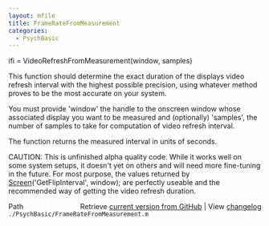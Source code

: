 ```yaml
---
layout: mfile
title: FrameRateFromMeasurement
categories:
  - PsychBasic
---
```


ifi = VideoRefreshFromMeasurement\(window, samples\)

This function should determine the exact duration of the displays video
refresh interval with the highest possible precision, using whatever
method proves to be the most accurate on your system.

You must provide 'window' the handle to the onscreen window whose
associated display you want to be measured and \(optionally\) 'samples',
the number of samples to take for computation of video refresh interval.

The function returns the measured interval in units of seconds.

CAUTION: This is unfinished alpha quality code. While it works well on
some system setups, it doesn't yet on others and will need more
fine\-tuning in the future. For most purpose, the values returned by
[Screen](/docs/Screen)\('GetFlipInterval', window\); are perfectly useable and the
recommended way of getting the video refresh duration.


<div class="code_header" style="text-align:right;">
  <span style="float:left;">Path&nbsp;&nbsp;</span> <span class="counter">Retrieve <a href=
  "https://raw.github.com/Psychtoolbox-3/Psychtoolbox-3/beta/./PsychBasic/FrameRateFromMeasurement.m">current version from GitHub</a> | View <a href=
  "https://github.com/Psychtoolbox-3/Psychtoolbox-3/commits/beta/./PsychBasic/FrameRateFromMeasurement.m">changelog</a></span>
</div>
<div class="code">
  <code>./PsychBasic/FrameRateFromMeasurement.m</code>
</div>
